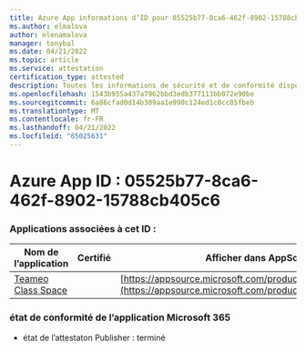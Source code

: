 ```yaml
---
title: Azure App informations d’ID pour 05525b77-8ca6-462f-8902-15788cb405c6
ms.author: elmalova
author: elenamalova
manager: tonybal
ms.date: 04/21/2022
ms.topic: article
ms.service: attestation
certification_type: attested
description: Toutes les informations de sécurité et de conformité disponibles pour 05525b77-8ca6-462f-8902-15788cb405c6.
ms.openlocfilehash: 1543b955a437a7962bbd3edb377113bb072e90be
ms.sourcegitcommit: 6a86cfad0d14b309aa1e990c124ed1c0cc85fbeb
ms.translationtype: MT
ms.contentlocale: fr-FR
ms.lasthandoff: 04/21/2022
ms.locfileid: "65025631"
---
```

# <a name="azure-app-id-05525b77-8ca6-462f-8902-15788cb405c6"></a>Azure App ID : 05525b77-8ca6-462f-8902-15788cb405c6


### <a name="apps-associated-with-this-id"></a>Applications associées à cet ID :
| **Nom de l’application** | **Certifié** | **Afficher dans AppSource** |
|--------------|---------------|-----------------------|
| [Teameo Class Space](../forward/WA200003630.md) |  | [https://appsource.microsoft.com/product/office/WA200003630](https://appsource.microsoft.com/product/office/WA200003630) |

### <a name="microsoft-365-app-compliance-status"></a>état de conformité de l’application Microsoft 365
- état de l’attestaton Publisher : terminé
